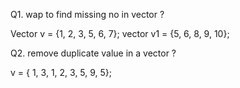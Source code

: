 Q1.  wap to find missing no in vector ? 

Vector <int> v = {1, 2, 3, 5, 6, 7}; 
vector <int> v1 = {5, 6, 8, 9, 10}; 

Q2.  remove duplicate value in a vector ? 

v = { 1, 3, 1, 2, 3, 5, 9, 5}; 

